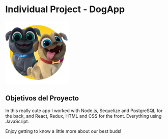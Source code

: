 # Individual Project - DogApp

<p align="left">
  <img height="200" src="./dog.png" />
</p>

## Objetivos del Proyecto

In this really cute app I worked with Node.js, Sequelize and PostgreSQL for the back, and React, Redux, HTML and CSS for the front. Everything using JavaScript.

Enjoy getting to know a little more about our best buds!